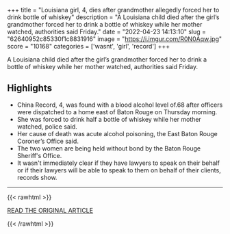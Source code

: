 +++
title = "Louisiana girl, 4, dies after grandmother allegedly forced her to drink bottle of whiskey"
description = "A Louisiana child died after the girl’s grandmother forced her to drink a bottle of whiskey while her mother watched, authorities said Friday."
date = "2022-04-23 14:13:10"
slug = "62640952c85330f1c8831916"
image = "https://i.imgur.com/R0N0Aqw.jpg"
score = "10168"
categories = ['wasnt', 'girl', 'record']
+++

A Louisiana child died after the girl’s grandmother forced her to drink a bottle of whiskey while her mother watched, authorities said Friday.

## Highlights

- China Record, 4, was found with a blood alcohol level of.68 after officers were dispatched to a home east of Baton Rouge on Thursday morning.
- She was forced to drink half a bottle of whiskey while her mother watched, police said.
- Her cause of death was acute alcohol poisoning, the East Baton Rouge Coroner’s Office said.
- The two women are being held without bond by the Baton Rouge Sheriff's Office.
- It wasn't immediately clear if they have lawyers to speak on their behalf or if their lawyers will be able to speak to them on behalf of their clients, records show.

---

{{< rawhtml >}}
  <p class="article-category">
    <a target="_blank" href="https://www.nbcnews.com/news/us-news/louisiana-girl-4-dies-grandmother-allegedly-forced-drink-bottle-whiske-rcna25677">READ THE ORIGINAL ARTICLE</a>
  </p>
{{< /rawhtml >}}
